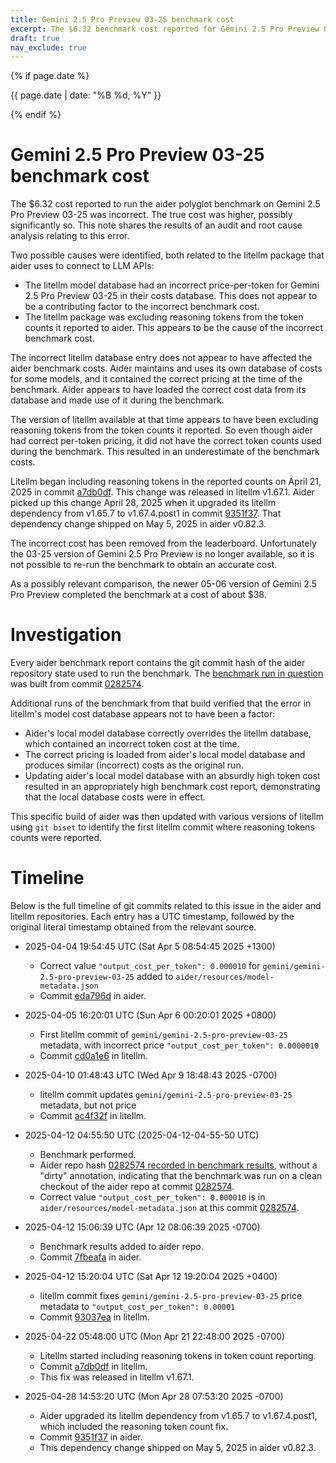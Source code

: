 ```yaml
---
title: Gemini 2.5 Pro Preview 03-25 benchmark cost
excerpt: The $6.32 benchmark cost reported for Gemini 2.5 Pro Preview 03-25 was incorrect.
draft: true
nav_exclude: true
---
```

{% if page.date %}
<p class="post-date">{{ page.date | date: "%B %d, %Y" }}</p>
{% endif %}

# Gemini 2.5 Pro Preview 03-25 benchmark cost

The $6.32 cost reported to run the aider polyglot benchmark on
Gemini 2.5 Pro Preview 03-25 was incorrect.
The true cost was higher, possibly significantly so.
This note shares the results of an audit and root cause analysis
relating to this error.

Two possible causes were identified, both related to the litellm package that
aider uses to connect to LLM APIs:

- The litellm model database had an incorrect price-per-token for Gemini 2.5 Pro Preview 03-25 in their costs database. 
This does not appear to be a contributing factor to the incorrect benchmark cost.
- The litellm package was excluding reasoning tokens from the token counts it reported to aider. This appears to be the cause of the incorrect benchmark cost.

The incorrect litellm database entry does not appear to have affected the aider benchmark costs.
Aider maintains and uses its own database of costs for some models, and it contained
the correct pricing at the time of the benchmark.
Aider appears to have
loaded the correct cost data from its database and made use of it during the benchmark.

The version of litellm available at that time appears to have been
excluding reasoning tokens from the token counts it reported.
So even though aider had correct per-token pricing, it did not have the correct token counts
used during the benchmark.
This resulted in an underestimate of the benchmark costs.

Litellm began including reasoning tokens in the reported counts
on April 21, 2025 in 
commit [a7db0df](https://github.com/BerriAI/litellm/commit/a7db0df0434bfbac2b68ebe1c343b77955becb4b).
This change was released in litellm v1.67.1.
Aider picked up this change April 28, 2025 when it upgraded its litellm dependency 
from v1.65.7 to v1.67.4.post1
in commit [9351f37](https://github.com/Aider-AI/aider/commit/9351f37).
That dependency change shipped on May 5, 2025 in aider v0.82.3.

The incorrect cost has been removed from the leaderboard.
Unfortunately the 03-25 version of Gemini 2.5 Pro Preview is no longer available,
so it is not possible to re-run the benchmark to obtain an accurate cost.

As a possibly relevant comparison, the newer 05-06 version of Gemini 2.5 Pro Preview
completed the benchmark at a cost of about $38.

# Investigation

Every aider benchmark report contains the git commit hash of the aider repository state used to
run the benchmark.
The 
[benchmark run in question](https://github.com/Aider-AI/aider/blob/edbfec0ce4e1fe86735c915cb425b0d8636edc32/aider/website/_data/polyglot_leaderboard.yml#L814)
was built from 
commit [0282574](https://github.com/Aider-AI/aider/commit/0282574).

Additional runs of the benchmark from that build verified that the error in litellm's
model cost database appears not to have been a factor:

- Aider's local model database correctly overrides the litellm database, which contained an incorrect token cost at the time.
- The correct pricing is loaded from aider's local model database and produces similar (incorrect) costs as the original run.
- Updating aider's local model database with an absurdly high token cost resulted in an appropriately high benchmark cost report, demonstrating that the local database costs were in effect.

This specific build of aider was then updated with various versions of litellm using `git biset`
to identify the first litellm commit where reasoning tokens counts were reported.



# Timeline

Below is the full timeline of git commits related to this issue in the aider and litellm repositories.
Each entry has a UTC timestamp, followed by the original literal timestamp obtained from the
relevant source.

- 2025-04-04 19:54:45 UTC (Sat Apr 5 08:54:45 2025 +1300)
  - Correct value `"output_cost_per_token": 0.000010` for  `gemini/gemini-2.5-pro-preview-03-25` added to `aider/resources/model-metadata.json`
  - Commit [eda796d](https://github.com/Aider-AI/aider/commit/eda796d) in aider.

- 2025-04-05 16:20:01 UTC (Sun Apr 6 00:20:01 2025 +0800)
  - First litellm commit of `gemini/gemini-2.5-pro-preview-03-25` metadata, with incorrect price `"output_cost_per_token": 0.0000010`
  - Commit [cd0a1e6](https://github.com/BerriAI/litellm/commit/cd0a1e6) in litellm.

- 2025-04-10 01:48:43 UTC (Wed Apr 9 18:48:43 2025 -0700)
  - litellm commit updates `gemini/gemini-2.5-pro-preview-03-25` metadata, but not price
  - Commit [ac4f32f](https://github.com/BerriAI/litellm/commit/ac4f32f) in litellm.

- 2025-04-12 04:55:50 UTC (2025-04-12-04-55-50 UTC)
  - Benchmark performed.
  - Aider repo hash [0282574 recorded in benchmark results](https://github.com/Aider-AI/aider/blob/7fbeafa1cfd4ad83f7499417837cdfa6b16fe7a1/aider/website/_data/polyglot_leaderboard.yml#L814), without a "dirty" annotation, indicating that the benchmark was run on a clean checkout of the aider repo at commit [0282574](https://github.com/Aider-AI/aider/commit/0282574).
  - Correct value `"output_cost_per_token": 0.000010` is in `aider/resources/model-metadata.json` at this commit [0282574](https://github.com/Aider-AI/aider/blob/0282574/aider/resources/model-metadata.json#L357).

- 2025-04-12 15:06:39 UTC (Apr 12 08:06:39 2025 -0700)
  - Benchmark results added to aider repo.
  - Commit [7fbeafa](https://github.com/Aider-AI/aider/commit/7fbeafa) in aider.

- 2025-04-12 15:20:04 UTC (Sat Apr 12 19:20:04 2025 +0400)
  - litellm commit fixes `gemini/gemini-2.5-pro-preview-03-25` price metadata to `"output_cost_per_token": 0.00001`
  - Commit [93037ea](https://github.com/BerriAI/litellm/commit/93037ea) in litellm.

- 2025-04-22 05:48:00 UTC (Mon Apr 21 22:48:00 2025 -0700)
  - Litellm started including reasoning tokens in token count reporting.
  - Commit [a7db0df](https://github.com/BerriAI/litellm/commit/a7db0df0434bfbac2b68ebe1c343b77955becb4b) in litellm.
  - This fix was released in litellm v1.67.1.

- 2025-04-28 14:53:20 UTC (Mon Apr 28 07:53:20 2025 -0700)
  - Aider upgraded its litellm dependency from v1.65.7 to v1.67.4.post1, which included the reasoning token count fix.
  - Commit [9351f37](https://github.com/Aider-AI/aider/commit/9351f37) in aider.
  - This dependency change shipped on May 5, 2025 in aider v0.82.3.
